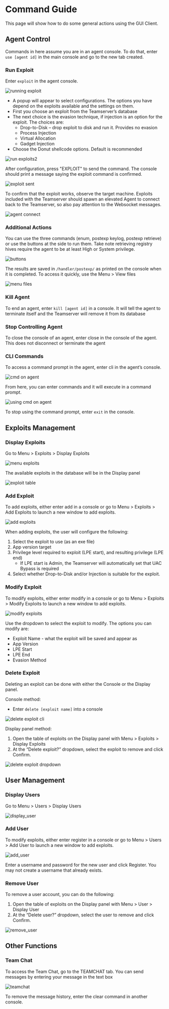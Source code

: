 # Command Guide

This page will show how to do some general actions using the GUI Client. 

## Agent Control

Commands in here assume you are in an agent console. To do that, enter `use [agent id]` in the main console and go to the new tab created. 

### Run Exploit

Enter `exploit` in the agent console. 

![running exploit](../../img/userguide_images/run-exploits.png)

- A popup will appear to select configurations. The options you have depend on the exploits available and the settings on them.
- First you choose an exploit from the Teamserver’s database
- The next choice is the evasion technique, if injection is an option for the exploit. The choices are:
    - Drop-to-Disk – drop exploit to disk and run it. Provides no evasion
    - Process Injection
    - Virtual Allocation
    - Gadget Injection
- Choose the Donut shellcode options. Default is recommended

![run exploits2](../../img/userguide_images/run-exploits2.png)

After configuration, press "EXPLOIT" to send the command. The console should print a message saying the exploit command is confirmed. 

![exploit sent](../../img/userguide_images/exploit-sent.png)

To confirm that the exploit works, observe the target machine. Exploits included with the Teamserver should spawn an elevated Agent to connect back to the Teamserver, so also pay attention to the Websocket messages. 

![agent connect](../../img/userguide_images/agent-connect.png)

### Additional Actions

You can use the three commands (enum, postexp keylog, postexp retrieve) or use the buttons at the side to run them. Take note retrieving registry hives require the agent to be at least High or System privilege. 

![buttons](../../img/userguide_images/buttons.png)

The results are saved in `/handler/postexp/` as printed on the console when it is completed. To access it quickly, use the Menu > View files 

![menu files](../../img/userguide_images/menu-files.png)

### Kill Agent

To end an agent, enter `kill [agent id]` in a console. It will tell the agent to terminate itself and the Teamserver will remove it from its database

### Stop Controlling Agent 

To close the console of an agent, enter close in the console of the agent. This does not disconnect or terminate the agent

### CLI Commands 

To access a command prompt in the agent, enter cli in the agent’s console. 

![cmd on agent](../../img/userguide_images/agent-cmd.png)

From here, you can enter commands and it will execute in a command prompt. 

![using cmd on agent](../../img/userguide_images/agent-cmd-cmd.png)

To stop using the command prompt, enter `exit` in the console.

## Exploits Management

### Display Exploits

Go to Menu > Exploits > Display Exploits 

![menu exploits](../../img/userguide_images/menu-exploit.png)

The available exploits in the database will be in the Display panel 

![exploit table](../../img/userguide_images/exploit-table.png)

### Add Exploit

To add exploits, either enter add in a console or go to Menu > Exploits > Add Exploits to launch a new window to add exploits. 

![add exploits](../../img/userguide_images/run-exploits.png)

When adding exploits, the user will configure the following:

1. Select the exploit to use (as an exe file)
2. App version target
3. Privilege level required to exploit (LPE start), and resulting privilege (LPE end)
    - If LPE start is Admin, the Teamserver will automatically set that UAC Bypass is required
4. Select whether Drop-to-Disk and/or Injection is suitable for the exploit.

### Modify Exploit

To modify exploits, either enter modify in a console or go to Menu > Exploits > Modify Exploits to launch a new window to add exploits. 

![modify exploits](../../img/userguide_images/modify-exploits.png)

Use the dropdown to select the exploit to modify. The options you can modify are:

- Exploit Name - what the exploit will be saved and appear as
- App Version
- LPE Start
- LPE End
- Evasion Method

### Delete Exploit

Deleting an exploit can be done with either the Console or the Display panel. 

Console method: 

- Enter `delete [exploit name]` into a console

![delete exploit cli](../../img/userguide_images/delete-exploit-cli.png)

Display panel method:

1. Open the table of exploits on the Display panel with Menu > Exploits > Display Exploits 
2. At the “Delete exploit?” dropdown, select the exploit to remove and click Confirm. 

![delete exploit dropdown](../../img/userguide_images/delete-exploit-dropdown.png)

## User Management

### Display Users
Go to Menu > Users > Display Users

![display_user](../../img/userguide_images/display_users.png)

### Add User
To modify exploits, either enter register in a console or go to Menu > Users > Add User to launch a new window to add exploits. 

![add_user](../../img/userguide_images/add_user.png)

Enter a username and password for the new user and click Register. You may not create a username that already exists.

### Remove User
To remove a user account, you can do the following: 
1. Open the table of exploits on the Display panel with Menu > User > Display User 
2. At the “Delete user?” dropdown, select the user to remove and click Confirm. 

![remove_user](../../img/userguide_images/remove_user.png)

## Other Functions

### Team Chat
To access the Team Chat, go to the TEAMCHAT tab. You can send messages by entering your message in the text box

![teamchat](../../img/userguide_images/teamchat.png)

To remove the message history, enter the clear command in another console.


